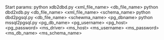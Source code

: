 Start params:
python xdb2dbd.py <xml_file_name> <db_file_name>
python dbd2xdb.py <db_file_name> <xml_file_name> <schema_name>
python dbd2pgsql.py <db_file_name> <schewma_name> <pg_dbname> <user> <host> <password>
python mssql2pgsql.py <pg_db_name> <pg_username> <pg_host> <pg_password> <ms_driver> <ms_host> <ms_username> <ms_password> <ms_db_name> <ms_schema_name>